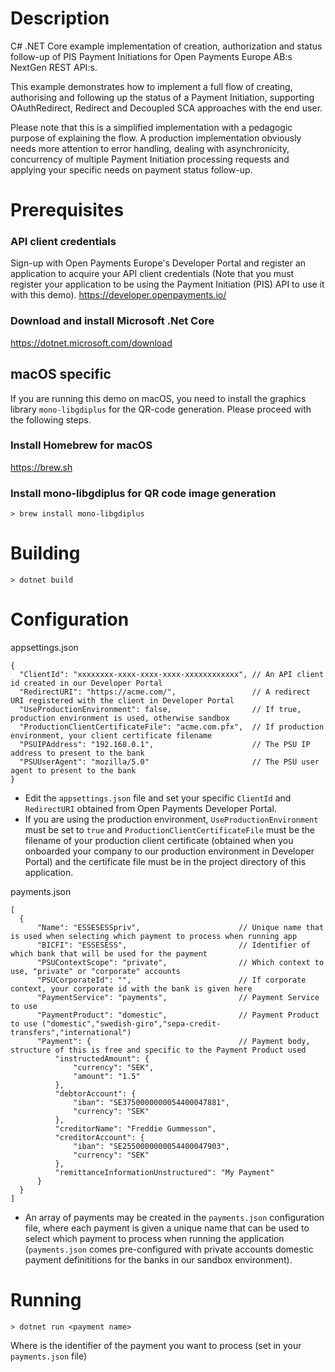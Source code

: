 # Description 
C# .NET Core example implementation of creation, authorization and status follow-up of PIS Payment Initiations for Open Payments Europe AB:s NextGen REST API:s. 

This example demonstrates how to implement a full flow of creating, authorising and following up the status of a Payment Initiation, supporting OAuthRedirect, Redirect and Decoupled SCA approaches with the end user.

Please note that this is a simplified implementation with a pedagogic purpose of explaining the flow. A production implementation obviously needs more attention to error handling, dealing with asynchronicity, concurrency of multiple Payment Initiation processing requests and applying your specific needs on payment status follow-up.

# Prerequisites

### API client credentials
Sign-up with Open Payments Europe's Developer Portal and register an application to acquire your API client credentials (Note that you must register your application to be using the Payment Initiation (PIS) API to use it with this demo).
https://developer.openpayments.io/

### Download and install Microsoft .Net Core 
https://dotnet.microsoft.com/download

## macOS specific
If you are running this demo on macOS, you need to install the graphics library `mono-libgdiplus` for the QR-code generation. Please proceed with the following steps.

### Install Homebrew for macOS
https://brew.sh

### Install mono-libgdiplus for QR code image generation
```
> brew install mono-libgdiplus
```

# Building
```
> dotnet build
```

# Configuration
appsettings.json
```json5
{
  "ClientId": "xxxxxxxx-xxxx-xxxx-xxxx-xxxxxxxxxxxx", // An API client id created in our Developer Portal
  "RedirectURI": "https://acme.com/",                 // A redirect URI registered with the client in Developer Portal
  "UseProductionEnvironment": false,                  // If true, production environment is used, otherwise sandbox
  "ProductionClientCertificateFile": "acme.com.pfx",  // If production environment, your client certificate filename
  "PSUIPAddress": "192.168.0.1",                      // The PSU IP address to present to the bank
  "PSUUserAgent": "mozilla/5.0"                       // The PSU user agent to present to the bank
}
```
* Edit the `appsettings.json` file and set your specific `ClientId` and `RedirectURI` obtained from Open Payments Developer Portal.
* If you are using the production environment, `UseProductionEnvironment` must be set to `true` and `ProductionClientCertificateFile` must be the filename of your production client certificate (obtained when you onboarded your company to our production environment in Developer Portal) and the certificate file must be in the project directory of this application.

payments.json
```json5
[
  {
      "Name": "ESSESESSpriv",                      // Unique name that is used when selecting which payment to process when running app
      "BICFI": "ESSESESS",                         // Identifier of which bank that will be used for the payment
      "PSUContextScope": "private",                // Which context to use, "private" or "corporate" accounts
      "PSUCorporateId": "",                        // If corporate context, your corporate id with the bank is given here
      "PaymentService": "payments",                // Payment Service to use
      "PaymentProduct": "domestic",                // Payment Product to use ("domestic","swedish-giro","sepa-credit-transfers","international")
      "Payment": {                                 // Payment body, structure of this is free and specific to the Payment Product used
          "instructedAmount": {
              "currency": "SEK",
              "amount": "1.5"
          },
          "debtorAccount": {
              "iban": "SE3750000000054400047881",
              "currency": "SEK"
          },
          "creditorName": "Freddie Gummesson",
          "creditorAccount": {
              "iban": "SE2550000000054400047903",
              "currency": "SEK"
          },
          "remittanceInformationUnstructured": "My Payment"
      }
  }
]
```
* An array of payments may be created in the `payments.json` configuration file, where each payment is given a unique name that can be used to select which payment to process when running the application (`payments.json` comes pre-configured with private accounts domestic payment definititions for the banks in our sandbox environment).

# Running
```
> dotnet run <payment name>
```
Where <payment name> is the identifier of the payment you want to process (set in your `payments.json` file)
